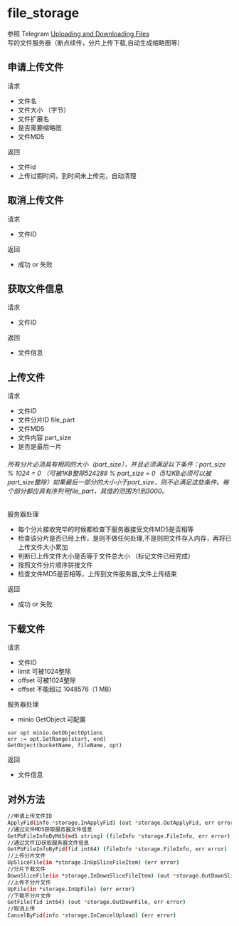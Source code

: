 # file_storage
参照 Telegram [Uploading and Downloading Files](https://core.telegram.org/api/files)  
 写的文件服务器（断点续传，分片上传下载,自动生成缩略图等）


申请上传文件
---
请求
   - 文件名
   - 文件大小 （字节）
   - 文件扩展名 
   - 是否需要缩略图
   - 文件MD5

返回
   - 文件id
   - 上传过期时间，到时间未上传完，自动清理


取消上传文件
---
请求
   - 文件ID
    
返回
   - 成功 or 失败
   

获取文件信息
---
请求
   - 文件ID
    
返回
   - 文件信息
   
上传文件
---
请求

   - 文件ID
   - 文件分片ID file_part
   - 文件MD5
   - 文件内容 part_size
   - 是否是最后一片
###### 所有分片必须具有相同的大小（part_size），并且必须满足以下条件：part_size % 1024 = 0 （可被1KB整除524288 % part_size = 0（512KB必须可以被part_size整除）如果最后一部分的大小小于part_size，则不必满足这些条件。每个部分都应具有序列号file_part，其值的范围为1到3000。

服务器处理 
        
- 每个分片接收完毕的时候都检查下服务器接受文件MD5是否相等
- 检查该分片是否已经上传，是则不做任何处理,不是则把文件存入内存，再将已上传文件大小累加
- 判断已上传文件大小是否等于文件总大小 （标记文件已经完成）
- 按照文件分片顺序拼接文件
- 检查文件MD5是否相等，上传到文件服务器,文件上传结束

返回
   - 成功 or 失败


下载文件
---
请求
   - 文件ID
   - limit  可被1024整除
   - offset 可被1024整除
   - offset 不能超过 1048576（1 MB）

服务器处理
- minio GetObject 可配置 
```
var opt minio.GetObjectOptions
err := opt.SetRange(start, end)
GetObject(bucketName, fileName, opt)
```


返回
   - 文件信息     
 


## 对外方法 
```bash
//申请上传文件ID
ApplyFid(info *storage.InApplyFid) (out *storage.OutApplyFid, err error) 
//通过文件MD5获取服务器文件信息
GetPbFileInfoByMd5(md5 string) (fileInfo *storage.FileInfo, err error)
//通过文件ID获取服务器文件信息
GetPbFileInfoByFid(fid int64) (fileInfo *storage.FileInfo, err error)
//上传分片文件
UpSliceFile(in *storage.InUpSliceFileItem) (err error)
//分片下载文件
DownSliceFile(in *storage.InDownSliceFileItem) (out *storage.OutDownSliceFileItem, err error)
//上传不分片文件
UpFile(in *storage.InUpFile) (err error)
//下载不分片文件
GetFile(fid int64) (out *storage.OutDownFile, err error)
//取消上传
CancelByFid(info *storage.InCancelUpload) (err error)
```   
